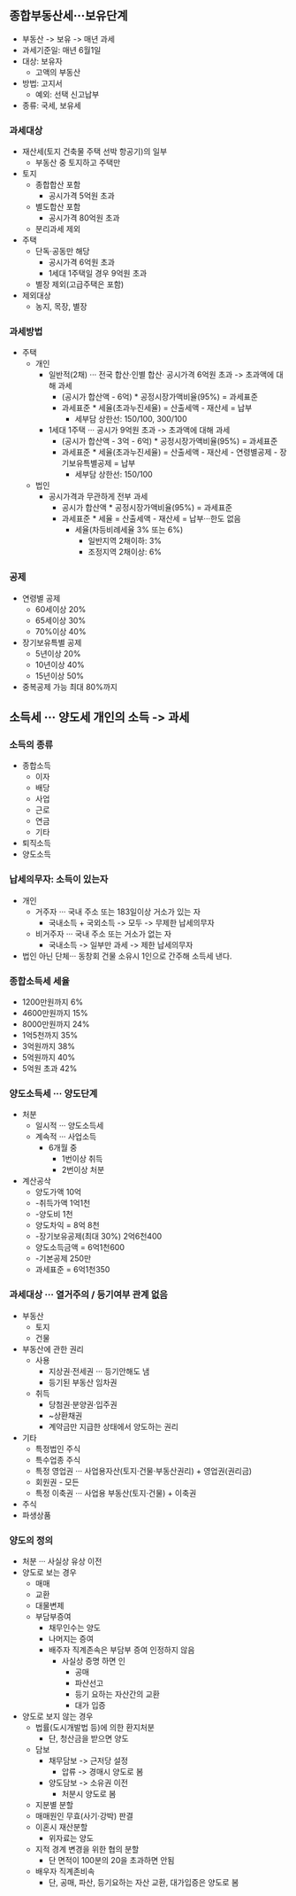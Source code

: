 ## 종합부동산세···보유단계
- 부동산 -> 보유 -> 매년 과세
- 과세기준일: 매년 6월1일
- 대상: 보유자
    - 고액의 부동산
- 방법: 고지서
    - 예외: 선택 신고납부
- 종류: 국세, 보유세
### 과세대상
- 재산세(토지 건축물 주택 선박 항공기)의 일부
    - 부동산 중 토지하고 주택만
- 토지 
    - 종합합산 포함
        - 공시가격 5억원 초과
    - 별도합산 포함
        - 공시가격 80억원 초과
    - 분리과세 제외
- 주택
    - 단독·공동만 해당
        - 공시가격 6억원 초과
        - 1세대 1주택일 경우 9억원 초과
    - 별장 제외(고급주택은 포함)
- 제외대상
    - 농지, 목장, 별장
### 과세방법
- 주택
    - 개인
        - 일반적(2채) ··· 전국 합산·인별 합산· 공시가격 6억원 초과 -> 초과액에 대해 과세
            - (공시가 합산액 - 6억) * 공정시장가액비율(95%) = 과세표준
            - 과세표준 * 세율(초과누진세율) = 산출세액 - 재산세 = 납부
                - 세부담 상한선: 150/100, 300/100
        - 1세대 1주택 ··· 공시가 9억원 초과 -> 초과액에 대해 과세
            - (공시가 합산액 - 3억 - 6억) * 공정시장가액비율(95%) = 과세표준
            - 과세표준 * 세율(초과누진세율) = 산출세액 - 재산세 - 연령별공제 - 장기보유특별공제 = 납부
                - 세부담 상한선: 150/100 
    - 법인
        - 공시가격과 무관하게 전부 과세
            - 공시가 합산액 * 공정시장가액비율(95%) = 과세표준
            - 과세표준 * 세율 = 산출세액 - 재산세 = 납부···한도 없음
                - 세율(차등비례세율 3% 또는 6%)
                    - 일반지역 2채이하: 3%
                    - 조정지역 2채이상: 6%
### 공제
- 연령별 공제
    - 60세이상 20%
    - 65세이상 30%
    - 70%이상 40%
- 장기보유특별 공제
    - 5년이상 20%
    - 10년이상 40%
    - 15년이상 50%
- 중복공제 가능 최대 80%까지

## 소득세 ··· 양도세 개인의 소득 -> 과세
### 소득의 종류
- 종합소득
    - 이자
    - 배당
    - 사업
    - 근로
    - 연금
    - 기타
- 퇴직소득
- 양도소득
### 납세의무자: 소득이 있는자
- 개인
    - 거주자 ··· 국내 주소 또는 183일이상 거소가 있는 자
        - 국내소득 + 국외소득 -> 모두 -> 무제한 납세의무자
    - 비거주자 ··· 국내 주소 또는 거소가 없는 자
        - 국내소득 -> 일부만 과세 -> 제한 납세의무자
- 법인 아닌 단체··· 동창회 건물 소유시 1인으로 간주해 소득세 낸다.
### 종합소득세 세율
- 1200만원까지 6%
- 4600만원까지 15%
- 8000만원까지 24%
- 1억5천까지 35%
- 3억원까지 38%
- 5억원까지 40%
- 5억원 초과 42%
### 양도소득세 ··· 양도단계
- 처분
    - 일시적 ··· 양도소득세
    - 계속적 ··· 사업소득
        - 6개월 중 
            - 1번이상 취득
            - 2번이상 처분
- 계산공삭
    -  양도가액 10억
    - -취득가액 1억1천
    - -양도비 1천
    - 양도차익 = 8억 8천
    - -장기보유공제(최대 30%) 2억6천400
    - 양도소득금액 = 6억1천600
    - -기본공제 250만
    - 과세표준 = 6억1천350
### 과세대상 ··· 열거주의 / 등기여부 관계 없음
- 부동산
    - 토지
    - 건물
- 부동산에 관한 권리
    - 사용
        - 지상권·전세권 ··· 등기안해도 냄
        - 등기된 부동산 임차권
    - 취득
        - 당첨권·분양권·입주권
        - ~상환채권
        - 계약금만 지급한 상태에서 양도하는 권리
- 기타
    - 특정법인 주식
    - 특수업종 주식
    - 특정 영업권 ··· 사업용자산(토지·건물·부동산권리) + 영업권(권리금)
    - 회원권 - 모든
    - 특정 이축권 ··· 사업용 부동산(토지·건물) + 이축권
- 주식
- 파생상품
### 양도의 정의
- 처분 ··· 사실상 유상 이전
- 양도로 보는 경우
    - 매매
    - 교환
    - 대물변제
    - 부담부증여
        - 채무인수는 양도
        - 나머지는 증여
        - 배주자 직계존속은 부담부 증여 인정하지 않음
            - 사실상 증명 하면 인
                - 공매
                - 파산선고
                - 등기 요하는 자산간의 교환
                - 대가 입증
- 양도로 보지 않는 경우
    - 법률(도시개발법 등)에 의한 환지처분
        - 단, 청산금을 받으면 양도
    - 담보
        - 채무담보 -> 근저당 설정
            - 압류 -> 경매시 양도로 봄
        - 양도담보 -> 소유권 이전
            - 처분시 양도로 봄
    - 지분별 분할
    - 매매원인 무효(사기·강박) 판결
    - 이혼시 재산분할
        - 위자료는 양도
    - 지적 경계 변경을 위한 협의 분할
        - 단 면적이 100분의 20을 초과하면 안됨
    - 배우자 직계존비속
        - 단, 공매, 파산, 등기요하는 자산 교환, 대가입증은 양도로 봄